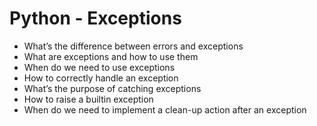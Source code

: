 # Python - Exceptions
  - What’s the difference between errors and exceptions
  - What are exceptions and how to use them
  - When do we need to use exceptions
  - How to correctly handle an exception
  - What’s the purpose of catching exceptions
  - How to raise a builtin exception
  - When do we need to implement a clean-up action after an exception